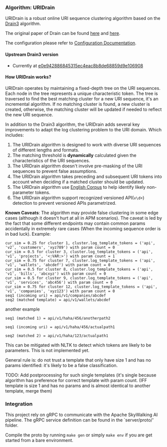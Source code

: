### Algorithm: URIDrain

URIDrain is a robust online URI sequence clustering algorithm based on the [Drain3](https://github.com/logpai/Drain3)
algorithm.

The original paper of Drain can be found [here](https://jiemingzhu.github.io/pub/pjhe_icws2017.pdf)
and [here](https://arxiv.org/pdf/1806.04356.pdf).

The configuration please refer to [Configuration Documentation](./Configuration.md).

#### Upstream Drain3 version

- Currently
  at [e0e942886845315ec4eac8b8de68859d9e106908](https://github.com/logpai/Drain3/commit/e0e942886845315ec4eac8b8de68859d9e106908)

#### How URIDrain works?

URIDrain operates by maintaining a fixed-depth tree on the URI sequences. Each node in the tree represents a unique
characteristic token. The tree is traversed to find the best matching cluster for a new URI sequence, it's an
incremental algorithm. If no matching cluster is found, a new cluster is created, otherwise, the matching cluster will
be updated if needed to reflect the new URI sequence.

In addition to the Drain3 algorithm, the URIDrain adds several key improvements to adapt the log clustering problem to
the URI domain. Which includes:

1. The URIDrain algorithm is designed to work with diverse URI sequences of different lengths and formats.
2. The matching threshold is **dynamically** calculated given the characteristics of the URI sequences.
3. The URIDrain algorithm doesn't involve pre-masking of the URI sequences to prevent false assumptions.
4. The URIDrain algorithm takes preceding and subsequent URI tokens into account when deciding if a matched cluster
   should be updated.
5. The URIDrain algorithm use [English Corpus](https://github.com/sloria/TextBlob) to help identify likely non-parameter tokens.
6. The URIDrain algorithm support recognized versioned API(`v\d+`) detection to prevent versioned APIs parametrized.

**Known Caveats**:
The algorithm may provide false clustering in some edge cases (although it doesn't hurt at all in APM scenarios). 
The caveat is led by the fact that some different endpoints may contain common params accidentally
in extremely rare cases (When the incoming sequence order is in bad luck). Example:
```text
cur_sim = 0.25 for cluster 1, cluster.log_template_tokens = ('api', 'v2', 'customers', 'xyz789') with param count = 0
cur_sim = 0.5 for cluster 3, cluster.log_template_tokens = ('api', 'v1', 'projects', '<:VAR:>') with param count = 1
cur_sim = 0.75 for cluster 7, cluster.log_template_tokens = ('api', 'v1', 'wallets', 'abcdef') with param count = 0
cur_sim = 0.5 for cluster 8, cluster.log_template_tokens = ('api', 'v1', 'bills', 'abcxyz') with param count = 0
cur_sim = 0.5 for cluster 9, cluster.log_template_tokens = ('api', 'v1', 'services', 'abc456') with param count = 0
cur_sim = 0.75 for cluster 12, cluster.log_template_tokens = ('api', 'v1', 'companies', 'xyz123') with param count = 0
seq1 (incoming uri) = api/v1/companies/abcdef
seq2 (matched template) = api/v1/wallets/abcdef
```
another example
```text
seq1 (matched 1) = api/v1/haha/456/anotherpath2

seq1 (incoming uri) = api/v1/haha/456/actualpath1

seq2 (matched 2) = api/v1/haha/123/actualpath1
```
This can be mitigated with NLTK to detect which tokens are likely to be parameters. This is not implemented yet.

General rule is: do not trust a template that only have size 1 and has no params identified: it's likely to be a false classification.

TODO: Add postprocessing for such single templates (it's single because algorithm has preference for correct template with param count. 
(IFF template is size 1 and has no params and is almost identical to another template, merge them)

### Integration
This project rely on gRPC to communicate with the Apache SkyWalking AI pipeline. The gRPC service definition can be found
in the `server/proto/' folder. 

Compile the proto by running `make gen` or simply `make env` if you are get started from a bare environment.

